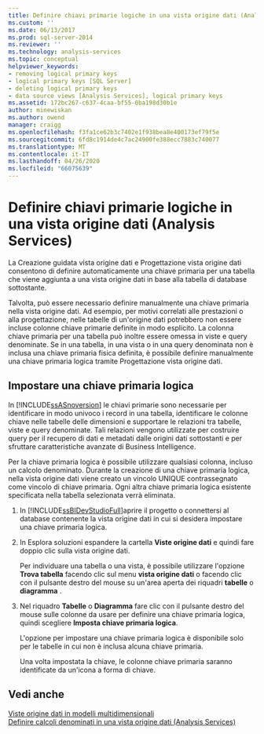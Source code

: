 ```yaml
---
title: Definire chiavi primarie logiche in una vista origine dati (Analysis Services) | Microsoft Docs
ms.custom: ''
ms.date: 06/13/2017
ms.prod: sql-server-2014
ms.reviewer: ''
ms.technology: analysis-services
ms.topic: conceptual
helpviewer_keywords:
- removing logical primary keys
- logical primary keys [SQL Server]
- deleting logical primary keys
- data source views [Analysis Services], logical primary keys
ms.assetid: 172bc267-c637-4caa-bf55-0ba198d30b1e
author: minewiskan
ms.author: owend
manager: craigg
ms.openlocfilehash: f3fa1ce62b3c7402e1f938bea8e400173ef79f5e
ms.sourcegitcommit: 6fd8c1914de4c7ac24900fe388ecc7883c740077
ms.translationtype: MT
ms.contentlocale: it-IT
ms.lasthandoff: 04/26/2020
ms.locfileid: "66075639"
---
```

# <a name="define-logical-primary-keys-in-a-data-source-view-analysis-services"></a>Definire chiavi primarie logiche in una vista origine dati (Analysis Services)
  La Creazione guidata vista origine dati e Progettazione vista origine dati consentono di definire automaticamente una chiave primaria per una tabella che viene aggiunta a una vista origine dati in base alla tabella di database sottostante.  
  
 Talvolta, può essere necessario definire manualmente una chiave primaria nella vista origine dati. Ad esempio, per motivi correlati alle prestazioni o alla progettazione, nelle tabelle di un'origine dati potrebbero non essere incluse colonne chiave primarie definite in modo esplicito. La colonna chiave primaria per una tabella può inoltre essere omessa in viste e query denominate. Se in una tabella, in una vista o in una query denominata non è inclusa una chiave primaria fisica definita, è possibile definire manualmente una chiave primaria logica tramite Progettazione vista origine dati.  
  
## <a name="set-a-logical-primary-key"></a>Impostare una chiave primaria logica  
 In [!INCLUDE[ssASnoversion](../../includes/ssasnoversion-md.md)] le chiavi primarie sono necessarie per identificare in modo univoco i record in una tabella, identificare le colonne chiave nelle tabelle delle dimensioni e supportare le relazioni tra tabelle, viste e query denominate. Tali relazioni vengono utilizzate per costruire query per il recupero di dati e metadati dalle origini dati sottostanti e per sfruttare caratteristiche avanzate di Business Intelligence.  
  
 Per la chiave primaria logica è possibile utilizzare qualsiasi colonna, incluso un calcolo denominato. Durante la creazione di una chiave primaria logica, nella vista origine dati viene creato un vincolo UNIQUE contrassegnato come vincolo di chiave primaria. Ogni altra chiave primaria logica esistente specificata nella tabella selezionata verrà eliminata.  
  
1.  In [!INCLUDE[ssBIDevStudioFull](../../includes/ssbidevstudiofull-md.md)]aprire il progetto o connettersi al database contenente la vista origine dati in cui si desidera impostare una chiave primaria logica.  
  
2.  In Esplora soluzioni espandere la cartella **Viste origine dati** e quindi fare doppio clic sulla vista origine dati.  
  
     Per individuare una tabella o una vista, è possibile utilizzare l'opzione **Trova tabella** facendo clic sul menu **vista origine dati** o facendo clic con il pulsante destro del mouse su un'area aperta dei riquadri **tabelle** o **diagramma** .  
  
3.  Nel riquadro **Tabelle** o **Diagramma** fare clic con il pulsante destro del mouse sulle colonne da usare per definire una chiave primaria logica, quindi scegliere **Imposta chiave primaria logica**.  
  
     L'opzione per impostare una chiave primaria logica è disponibile solo per le tabelle in cui non è inclusa alcuna chiave primaria.  
  
     Una volta impostata la chiave, le colonne chiave primaria saranno identificate da un'icona a forma di chiave.  
  
## <a name="see-also"></a>Vedi anche  
 [Viste origine dati in modelli multidimensionali](data-source-views-in-multidimensional-models.md)   
 [Definire calcoli denominati in una vista origine dati &#40;Analysis Services&#41;](define-named-calculations-in-a-data-source-view-analysis-services.md)  
  
  
